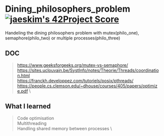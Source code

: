 # Dining_philosophers_problem [![jaeskim's 42Project Score](https://badge42.herokuapp.com/api/project/nmbabazi/Philosophers)](https://github.com/JaeSeoKim/badge42)

Handeling the dining philosophers problem with  mutex(philo_one), semaphore(philo_two) or multiple processes(philo_three)

## DOC
>https://www.geeksforgeeks.org/mutex-vs-semaphore/ \
https://sites.uclouvain.be/SystInfo/notes/Theorie/Threads/coordination.html \
https://franckh.developpez.com/tutoriels/posix/pthreads/ \
https://people.cs.clemson.edu/~dhouse/courses/405/papers/optimize.pdf \

## What I learned
>Code optimisation \
Multithreading \
Handling shared memory between processes \
